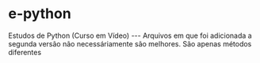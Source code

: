 # e-python
Estudos de Python (Curso em Vídeo)
--- Arquivos em que foi adicionada a segunda versão não necessáriamente são melhores. São apenas métodos diferentes 
